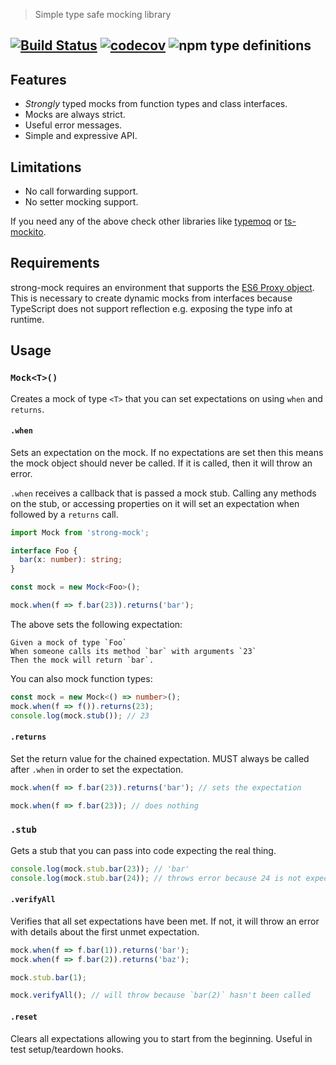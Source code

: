 > Simple type safe mocking library

[![Build Status](https://travis-ci.com/NiGhTTraX/strong-mock.svg?branch=master)](https://travis-ci.com/NiGhTTraX/strong-mock) [![codecov](https://codecov.io/gh/NiGhTTraX/strong-mock/branch/master/graph/badge.svg)](https://codecov.io/gh/NiGhTTraX/strong-mock) ![npm type definitions](https://img.shields.io/npm/types/strong-mock.svg)
----

## Features

- _Strongly_ typed mocks from function types and class interfaces.
- Mocks are always strict.
- Useful error messages.
- Simple and expressive API.


## Limitations

- No call forwarding support.
- No setter mocking support.

If you need any of the above check other libraries like [typemoq](https://github.com/florinn/typemoq) or [ts-mockito](https://github.com/NagRock/ts-mockito).


## Requirements

strong-mock requires an environment that supports the [ES6 Proxy object](https://developer.mozilla.org/en-US/docs/Web/JavaScript/Reference/Global_Objects/Proxy). This is necessary to create dynamic mocks from interfaces because TypeScript does not support reflection e.g. exposing the type info at runtime.


## Usage

### `Mock<T>()`

Creates a mock of type `<T>` that you can set expectations on using `when` and `returns`.

#### `.when`

Sets an expectation on the mock. If no expectations are set then this means the mock object should never be called. If it is called, then it will throw an error.

`.when` receives a callback that is passed a mock stub. Calling any methods on the stub, or accessing properties on it will set an expectation when followed by a `returns` call.

```typescript
import Mock from 'strong-mock';

interface Foo {
  bar(x: number): string;
}

const mock = new Mock<Foo>();

mock.when(f => f.bar(23)).returns('bar');
```

The above sets the following expectation:

```gherkin
Given a mock of type `Foo`
When someone calls its method `bar` with arguments `23`
Then the mock will return `bar`.
```

You can also mock function types:

```typescript
const mock = new Mock<() => number>();
mock.when(f => f()).returns(23);
console.log(mock.stub()); // 23
```

#### `.returns`

Set the return value for the chained expectation. MUST always be called after `.when` in order to set the expectation.

```typescript
mock.when(f => f.bar(23)).returns('bar'); // sets the expectation

mock.when(f => f.bar(23)); // does nothing
```

### `.stub`

Gets a stub that you can pass into code expecting the real thing.

```typescript
console.log(mock.stub.bar(23)); // 'bar'
console.log(mock.stub.bar(24)); // throws error because 24 is not expected
```

#### `.verifyAll`

Verifies that all set expectations have been met. If not, it will throw an error with details about the first unmet expectation.

```typescript
mock.when(f => f.bar(1)).returns('bar');
mock.when(f => f.bar(2)).returns('baz');

mock.stub.bar(1);

mock.verifyAll(); // will throw because `bar(2)` hasn't been called
```


#### `.reset`

Clears all expectations allowing you to start from the beginning. Useful in test setup/teardown hooks.
